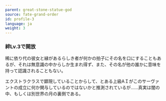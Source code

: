 ```yaml
---
parent: great-stone-statue-god
source: fate-grand-order
id: profile-3
language: ja
weight: 3
---
```


### 絆Lv.3で開放

稀に依り代の彼女と縁があるらしき者が何かの拍子にその名を口にすることもあるが、それは無意識の中からしか生まれ得ず、また、その名が他の誰かに意味を持って認識されることもない。

エクストラクラスで顕現していることからして、とある上級AＩがこのサーヴァントの成立に何か関与しているのではないかと推測されているが……真実は闇の中、もしくは別世界の月の裏側である。
